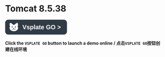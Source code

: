 # Tomcat 8.5.38

<a href="https://www.vsplate.com/?docker-compose=https://github.com/vsplate/dcenvs/tomcat/8.5.38"><img alt="VSPLATE GO" src="https://raw.githubusercontent.com/vsplate/images/master/vsgo_btn.png" width="200px"></a>

**Click the `VSPLATE GO` button to launch a demo online / 点击`VSPLATE GO`按钮创建在线环境**